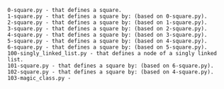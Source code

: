 
    0-square.py - that defines a square.
    1-square.py - that defines a square by: (based on 0-square.py).
    2-square.py - that defines a square by: (based on 1-square.py).
    3-square.py - that defines a square by: (based on 2-square.py).
    4-square.py - that defines a square by: (based on 3-square.py).
    5-square.py - that defines a square by: (based on 4-square.py).
    6-square.py - that defines a square by: (based on 5-square.py).
    100-singly_linked_list.py - that defines a node of a singly linked list.
    101-square.py - that defines a square by: (based on 6-square.py).
    102-square.py - that defines a square by: (based on 4-square.py).
    103-magic_class.py -

